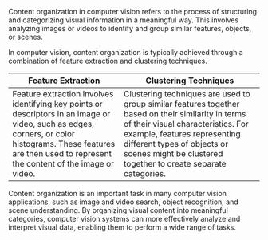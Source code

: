 Content organization in computer vision refers to the process of structuring and categorizing visual information in a meaningful way. This involves analyzing images or videos to identify and group similar features, objects, or scenes.

In computer vision, content organization is typically achieved through a combination of feature extraction and clustering techniques.

Feature Extraction | Clustering Techniques
---- | ----
Feature extraction involves identifying key points or descriptors in an image or video, such as edges, corners, or color histograms. These features are then used to represent the content of the image or video. | Clustering techniques are used to group similar features together based on their similarity in terms of their visual characteristics. For example, features representing different types of objects or scenes might be clustered together to create separate categories.

Content organization is an important task in many computer vision applications, such as image and video search, object recognition, and scene understanding. By organizing visual content into meaningful categories, computer vision systems can more effectively analyze and interpret visual data, enabling them to perform a wide range of tasks.
